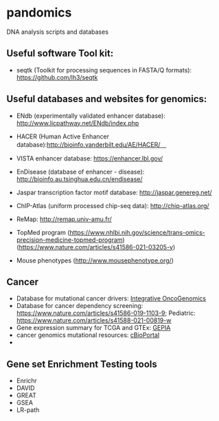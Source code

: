 # pandomics
DNA analysis scripts and databases

## Useful software Tool kit:
* seqtk (Toolkit for processing sequences in FASTA/Q formats): https://github.com/lh3/seqtk

## Useful databases and websites for genomics:

* ENdb (experimentally validated enhancer database): http://www.licpathway.net/ENdb/index.php
* HACER (Human Active Enhancer database):http://bioinfo.vanderbilt.edu/AE/HACER/　
* VISTA enhancer database: https://enhancer.lbl.gov/
* EnDisease (database of enhancer - disease): http://bioinfo.au.tsinghua.edu.cn/endisease/

* Jaspar transcription factor motif database: http://jaspar.genereg.net/
* ChIP-Atlas (uniform processed chip-seq data): http://chip-atlas.org/
* ReMap: http://remap.univ-amu.fr/

* TopMed program (https://www.nhlbi.nih.gov/science/trans-omics-precision-medicine-topmed-program) (https://www.nature.com/articles/s41586-021-03205-y)
* Mouse phenotypes (http://www.mousephenotype.org/)
## Cancer 
* Database for mutational cancer drivers:  [Integrative OncoGenomics](https://www.intogen.org/)
* Database for cancer dependency screening: https://www.nature.com/articles/s41586-019-1103-9; Pediatric: https://www.nature.com/articles/s41588-021-00819-w
* Gene expression summary for TCGA and GTEx: [GEPIA](http://gepia.cancer-pku.cn/)
* cancer genomics mutational resources: [cBioPortal](https://www.cbioportal.org/)
* 
## Gene set Enrichment Testing tools

* Enrichr
* DAVID
* GREAT
* GSEA 
* LR-path

